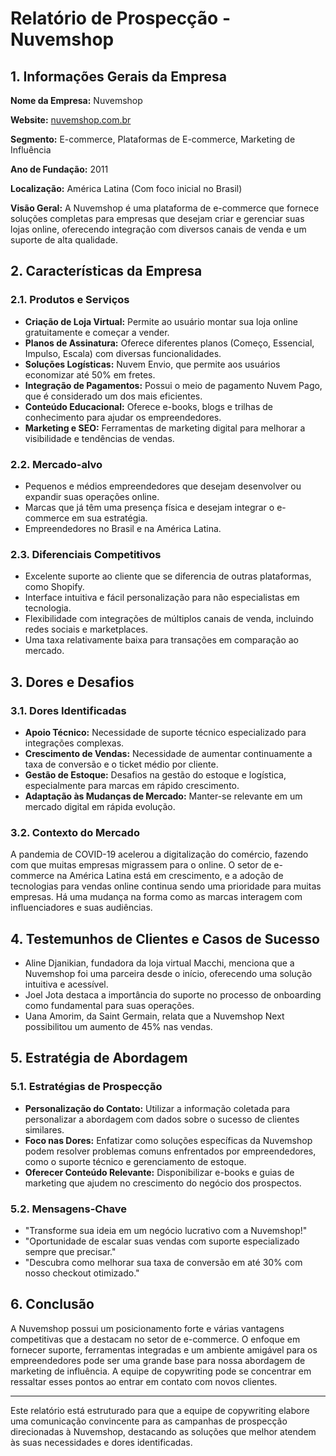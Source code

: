 # Relatório de Prospecção - Nuvemshop

## 1. Informações Gerais da Empresa

**Nome da Empresa:** Nuvemshop

**Website:** [nuvemshop.com.br](http://www.nuvemshop.com.br)

**Segmento:** E-commerce, Plataformas de E-commerce, Marketing de Influência

**Ano de Fundação:** 2011

**Localização:** América Latina (Com foco inicial no Brasil)

**Visão Geral:**
A Nuvemshop é uma plataforma de e-commerce que fornece soluções completas para empresas que desejam criar e gerenciar suas lojas online, oferecendo integração com diversos canais de venda e um suporte de alta qualidade.

## 2. Características da Empresa

### 2.1. Produtos e Serviços
- **Criação de Loja Virtual:** Permite ao usuário montar sua loja online gratuitamente e começar a vender.
- **Planos de Assinatura:** Oferece diferentes planos (Começo, Essencial, Impulso, Escala) com diversas funcionalidades.
- **Soluções Logísticas:** Nuvem Envio, que permite aos usuários economizar até 50% em fretes.
- **Integração de Pagamentos:** Possui o meio de pagamento Nuvem Pago, que é considerado um dos mais eficientes.
- **Conteúdo Educacional:** Oferece e-books, blogs e trilhas de conhecimento para ajudar os empreendedores.
- **Marketing e SEO:** Ferramentas de marketing digital para melhorar a visibilidade e tendências de vendas.

### 2.2. Mercado-alvo
- Pequenos e médios empreendedores que desejam desenvolver ou expandir suas operações online.
- Marcas que já têm uma presença física e desejam integrar o e-commerce em sua estratégia.
- Empreendedores no Brasil e na América Latina.

### 2.3. Diferenciais Competitivos
- Excelente suporte ao cliente que se diferencia de outras plataformas, como Shopify.
- Interface intuitiva e fácil personalização para não especialistas em tecnologia.
- Flexibilidade com integrações de múltiplos canais de venda, incluindo redes sociais e marketplaces.
- Uma taxa relativamente baixa para transações em comparação ao mercado.

## 3. Dores e Desafios

### 3.1. Dores Identificadas
- **Apoio Técnico:** Necessidade de suporte técnico especializado para integrações complexas.
- **Crescimento de Vendas:** Necessidade de aumentar continuamente a taxa de conversão e o ticket médio por cliente.
- **Gestão de Estoque:** Desafios na gestão do estoque e logística, especialmente para marcas em rápido crescimento.
- **Adaptação às Mudanças de Mercado:** Manter-se relevante em um mercado digital em rápida evolução.

### 3.2. Contexto do Mercado
A pandemia de COVID-19 acelerou a digitalização do comércio, fazendo com que muitas empresas migrassem para o online. O setor de e-commerce na América Latina está em crescimento, e a adoção de tecnologias para vendas online continua sendo uma prioridade para muitas empresas. Há uma mudança na forma como as marcas interagem com influenciadores e suas audiências.

## 4. Testemunhos de Clientes e Casos de Sucesso
- Aline Djanikian, fundadora da loja virtual Macchi, menciona que a Nuvemshop foi uma parceira desde o início, oferecendo uma solução intuitiva e acessível.
- Joel Jota destaca a importância do suporte no processo de onboarding como fundamental para suas operações.
- Uana Amorim, da Saint Germain, relata que a Nuvemshop Next possibilitou um aumento de 45% nas vendas.

## 5. Estratégia de Abordagem

### 5.1. Estratégias de Prospecção
- **Personalização do Contato:** Utilizar a informação coletada para personalizar a abordagem com dados sobre o sucesso de clientes similares.
- **Foco nas Dores:** Enfatizar como soluções específicas da Nuvemshop podem resolver problemas comuns enfrentados por empreendedores, como o suporte técnico e gerenciamento de estoque.
- **Oferecer Conteúdo Relevante:** Disponibilizar e-books e guias de marketing que ajudem no crescimento do negócio dos prospectos.

### 5.2. Mensagens-Chave
- "Transforme sua ideia em um negócio lucrativo com a Nuvemshop!"
- "Oportunidade de escalar suas vendas com suporte especializado sempre que precisar."
- "Descubra como melhorar sua taxa de conversão em até 30% com nosso checkout otimizado."

## 6. Conclusão

A Nuvemshop possui um posicionamento forte e várias vantagens competitivas que a destacam no setor de e-commerce. O enfoque em fornecer suporte, ferramentas integradas e um ambiente amigável para os empreendedores pode ser uma grande base para nossa abordagem de marketing de influência. A equipe de copywriting pode se concentrar em ressaltar esses pontos ao entrar em contato com novos clientes.

---

Este relatório está estruturado para que a equipe de copywriting elabore uma comunicação convincente para as campanhas de prospecção direcionadas à Nuvemshop, destacando as soluções que melhor atendem às suas necessidades e dores identificadas.
